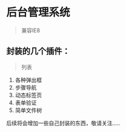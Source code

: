 # 后台管理系统

 > 兼容IE8

## 封装的几个插件：


>列表
1. 各种弹出框
2. 步骤导航
3. 动态标签页
3. 表单验证
5. 简单文件树


后续将会增加一些自己封装的东西，敬请关注.....
